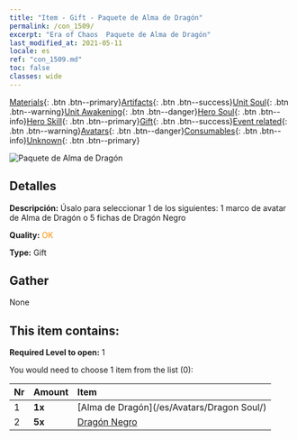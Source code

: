 ```yaml
---
title: "Item - Gift - Paquete de Alma de Dragón"
permalink: /con_1509/
excerpt: "Era of Chaos  Paquete de Alma de Dragón"
last_modified_at: 2021-05-11
locale: es
ref: "con_1509.md"
toc: false
classes: wide
---
```

 [Materials](/ItemsES/){: .btn .btn--primary}[Artifacts](/ItemsES/Artifacts/){: .btn .btn--success}[Unit Soul](/ItemsES/UnitSoul/){: .btn .btn--warning}[Unit Awakening](/ItemsES/UnitAwakening/){: .btn .btn--danger}[Hero Soul](/ItemsES/HeroSoul/){: .btn .btn--info}[Hero Skill](/ItemsES/HeroSkill/){: .btn .btn--primary}[Gift](/ItemsES/Gift/){: .btn .btn--success}[Event related](/ItemsES/Events/){: .btn .btn--warning}[Avatars](/ItemsES/Avatars/){: .btn .btn--danger}[Consumables](/ItemsES/Consumables/){: .btn .btn--info}[Unknown](/ItemsES/Unknown/){: .btn .btn--primary}

 ![Paquete de Alma de Dragón](/images/t/i_907123.png)

## Detalles
 **Descripción:** Úsalo para seleccionar 1 de los siguientes: 1 marco de avatar de Alma de Dragón o 5 fichas de Dragón Negro

 **Quality:** <span style="color: #FF8C00">OK</span>

 **Type:** Gift

## Gather

  None

## This item contains:

 **Required Level to open:** 1

 You would need to choose 1 item from the list (0):

  | Nr | Amount |     Item    |
  |:---|:-------|:------------|
  | 1 |  **1x** | [Alma de Dragón](/es/Avatars/Dragon Soul/) |  | 
  | 2 |  **5x** | [Dragón Negro](/ItemsES/unt_250/) |  | 
